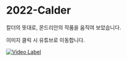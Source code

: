 # 2022-Calder

칼더의 뜻대로, 몬드리안의 작품을 움직여 보았습니다.

이미지 클릭 시 유튜브로 이동합니다.

[![Video Label](https://i.ytimg.com/vi/SQki8gn5CmA/hq720_2.jpg?sqp=-oaymwEdCNQCENAFSFXyq4qpAw8IARUAAIhCcAHAAQbQAQE=&rs=AOn4CLAwe2MkM43c6K1buyy1vd44LoYrRg)](https://youtube.com/shorts/SQki8gn5CmA?feature=share)

